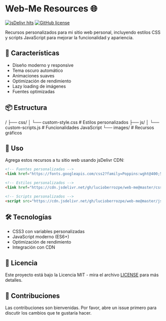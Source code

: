 # Web-Me Resources 🌐

[![jsDelivr hits](https://data.jsdelivr.com/v1/package/gh/lucioberrozpe/web-me/badge)](https://www.jsdelivr.com/package/gh/lucioberrozpe/web-me)
[![GitHub license](https://img.shields.io/github/license/lucioberrozpe/web-me)](https://github.com/lucioberrozpe/web-me/blob/master/LICENSE)

Recursos personalizados para mi sitio web personal, incluyendo estilos CSS y scripts JavaScript para mejorar la funcionalidad y apariencia.

## 🎨 Características

- Diseño moderno y responsive
- Tema oscuro automático
- Animaciones suaves
- Optimización de rendimiento
- Lazy loading de imágenes
- Fuentes optimizadas

## 📦 Estructura

/
├── css/
│   └── custom-style.css    # Estilos personalizados
├── js/
│   └── custom-scripts.js   # Funcionalidades JavaScript
└── images/                 # Recursos gráficos

## 🚀 Uso

Agrega estos recursos a tu sitio web usando jsDelivr CDN:

```html
<!-- Fuentes personalizadas -->
<link href="https://fonts.googleapis.com/css2?family=Poppins:wght@400;500;600;700&family=Inter:wght@400;500;600&display=swap" rel="stylesheet">

<!-- Estilos personalizados -->
<link href="https://cdn.jsdelivr.net/gh/lucioberrozpe/web-me@master/css/custom-style.css" rel="stylesheet">

<!-- Scripts personalizados -->
<script src="https://cdn.jsdelivr.net/gh/lucioberrozpe/web-me@master/js/custom-scripts.js" defer></script>
```

## 🛠️ Tecnologías

- CSS3 con variables personalizadas
- JavaScript moderno (ES6+)
- Optimización de rendimiento
- Integración con CDN

## 📝 Licencia

Este proyecto está bajo la Licencia MIT - mira el archivo [LICENSE](LICENSE) para más detalles.

## 🤝 Contribuciones

Las contribuciones son bienvenidas. Por favor, abre un issue primero para discutir los cambios que te gustaría hacer.
